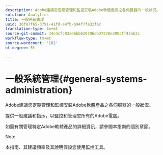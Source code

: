 ```yaml
---
description: Adobe建議您定期管理和監控安裝Adobe軟體產品之各伺服器的一般狀況。
solution: Analytics
title: 一般系統管理
uuid: 36f87f65-3791-41fd-a4fb-b94f7fa32fac
translation-type: tm+mt
source-git-commit: 34cdcfc83ae6bb620706db37228e200cff43ab2c
workflow-type: tm+mt
source-wordcount: '101'
ht-degree: 5%

---
```



# 一般系統管理{#general-systems-administration}

Adobe建議您定期管理和監控安裝Adobe軟體產品之各伺服器的一般狀況。

提供一般建議和指示，以監控和管理您所有的Adobe電腦。

如需有關管理特定Adobe軟體產品的詳細資訊，請參閱本指南的個別章節。

>[!NOTE]
>
>本指南、其建議頻率及其說明假設您使用監控工具。

